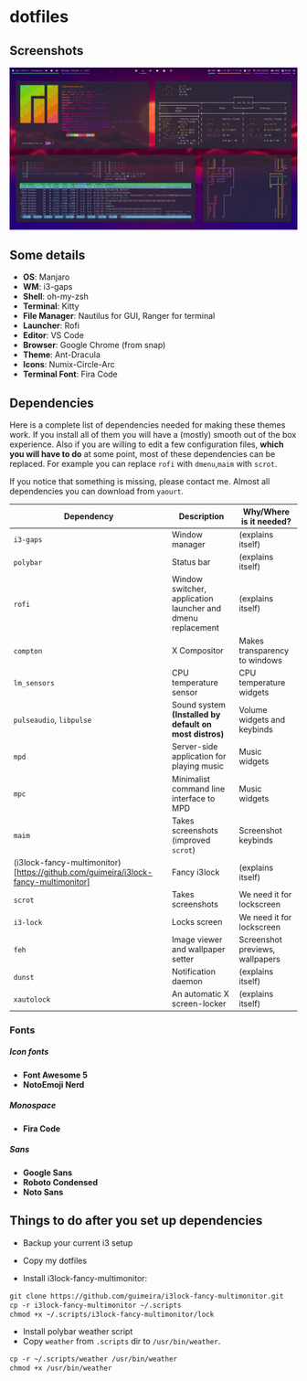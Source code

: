 # dotfiles
## Screenshots
![](./screenshot.png)

## Some details
+ **OS**: Manjaro
+ **WM**: i3-gaps
+ **Shell**: oh-my-zsh
+ **Terminal**: Kitty
+ **File Manager**: Nautilus for GUI, Ranger for terminal
+ **Launcher**: Rofi
+ **Editor**: VS Code
+ **Browser**: Google Chrome (from snap)
+ **Theme**: Ant-Dracula
+ **Icons**: Numix-Circle-Arc
+ **Terminal Font**: Fira Code

## Dependencies
Here is a complete list of dependencies needed for making these themes work.
If you install all of them you will have a (mostly) smooth out of the box experience.
Also if you are willing to edit a few configuration files, **which you will have to do** at some point, most of these dependencies can be replaced. For example you can replace `rofi` with `dmenu`,`maim` with `scrot`.

If you notice that something is missing, please contact me.
Almost all dependencies you can download from `yaourt`.

| Dependency | Description | Why/Where is it needed? |
| --- | --- | --- |
| `i3-gaps` | Window manager | (explains itself) |
| `polybar` | Status bar | (explains itself) |
| `rofi` | Window switcher, application launcher and dmenu replacement | (explains itself) |
| `compton` | X Compositor | Makes transparency to windows |
| `lm_sensors` | CPU temperature sensor | CPU temperature widgets |
| `pulseaudio`, `libpulse` | Sound system **(Installed by default on most distros)** | Volume widgets and keybinds |
| `mpd` | Server-side application for playing music | Music widgets |
| `mpc` | Minimalist command line interface to MPD | Music widgets |
| `maim` | Takes screenshots (improved `scrot`) | Screenshot keybinds |
| (i3lock-fancy-multimonitor)[https://github.com/guimeira/i3lock-fancy-multimonitor] | Fancy i3lock | (explains itself) |
| `scrot` | Takes screenshots | We need it for lockscreen |
| `i3-lock` | Locks screen | We need it for lockscreen |
| `feh` | Image viewer and wallpaper setter | Screenshot previews, wallpapers |
| `dunst` | Notification daemon | (explains itself) |
| `xautolock` | An automatic X screen-locker | (explains itself) |

### Fonts
##### Icon fonts
+ **Font Awesome 5**
+ **NotoEmoji Nerd**
##### Monospace
+ **Fira Code**
##### Sans
+ **Google Sans**
+ **Roboto Condensed**
+ **Noto Sans**

## Things to do after you set up dependencies

+ Backup your current i3 setup
+ Copy my dotfiles

+ Install i3lock-fancy-multimonitor:
```
git clone https://github.com/guimeira/i3lock-fancy-multimonitor.git
cp -r i3lock-fancy-multimonitor ~/.scripts
chmod +x ~/.scripts/i3lock-fancy-multimonitor/lock
```

+ Install polybar weather script
+ Copy `weather` from `.scripts` dir to `/usr/bin/weather`.

```
cp -r ~/.scripts/weather /usr/bin/weather
chmod +x /usr/bin/weather
```